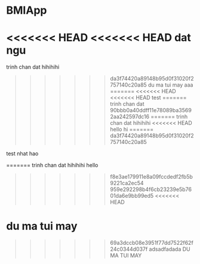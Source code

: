 # BMIApp
<<<<<<< HEAD
<<<<<<< HEAD
dat ngu 
=======
trinh chan dat hihihihi
>>>>>>> da3f74420a89148b95d0f31020f2757140c20a85
du ma tui may
aaa
=======
<<<<<<< HEAD
<<<<<<< HEAD
test
=======
trinh chan dat
>>>>>>> 90bbb0a40ddff11e78089ba35692aa242597dc16
=======
trinh chan dat hihihihi
<<<<<<< HEAD
hello
hi
=======
>>>>>>> da3f74420a89148b95d0f31020f2757140c20a85

test nhat hao

=======
trinh chan dat hihihihi
hello
>>>>>>> f8e3ae179911e8a09fccdedf2fb5b9221ca2ec54
>>>>>>> 959e292298b4f6cb23239e5b7601da6e9bb99ed5
<<<<<<< HEAD

du ma tui may
=======
>>>>>>> 69a3dccb08e3951f77dd7522f62f24c0344d037f
adsadfadada
DU MA TUI MAY

